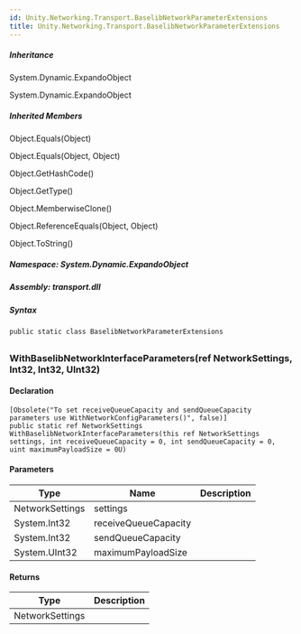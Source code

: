 ```yaml
---  
id: Unity.Networking.Transport.BaselibNetworkParameterExtensions  
title: Unity.Networking.Transport.BaselibNetworkParameterExtensions  
---
```


<div class="markdown level0 summary">

</div>

<div class="markdown level0 conceptual">

</div>

<div class="inheritance">

##### Inheritance

<div class="level0">

System.Dynamic.ExpandoObject

</div>

<div class="level1">

System.Dynamic.ExpandoObject

</div>

</div>

<div class="inheritedMembers">

##### Inherited Members

<div>

Object.Equals(Object)

</div>

<div>

Object.Equals(Object, Object)

</div>

<div>

Object.GetHashCode()

</div>

<div>

Object.GetType()

</div>

<div>

Object.MemberwiseClone()

</div>

<div>

Object.ReferenceEquals(Object, Object)

</div>

<div>

Object.ToString()

</div>

</div>

##### **Namespace**: System.Dynamic.ExpandoObject

##### **Assembly**: transport.dll

##### Syntax

``` lang-csharp
public static class BaselibNetworkParameterExtensions
```

## 

### WithBaselibNetworkInterfaceParameters(ref NetworkSettings, Int32, Int32, UInt32)

<div class="markdown level1 summary">

</div>

<div class="markdown level1 conceptual">

</div>

#### Declaration

``` lang-csharp
[Obsolete("To set receiveQueueCapacity and sendQueueCapacity parameters use WithNetworkConfigParameters()", false)]
public static ref NetworkSettings WithBaselibNetworkInterfaceParameters(this ref NetworkSettings settings, int receiveQueueCapacity = 0, int sendQueueCapacity = 0, uint maximumPayloadSize = 0U)
```

#### Parameters

| Type            | Name                 | Description |
|-----------------|----------------------|-------------|
| NetworkSettings | settings             |             |
| System.Int32    | receiveQueueCapacity |             |
| System.Int32    | sendQueueCapacity    |             |
| System.UInt32   | maximumPayloadSize   |             |

#### Returns

| Type            | Description |
|-----------------|-------------|
| NetworkSettings |             |
